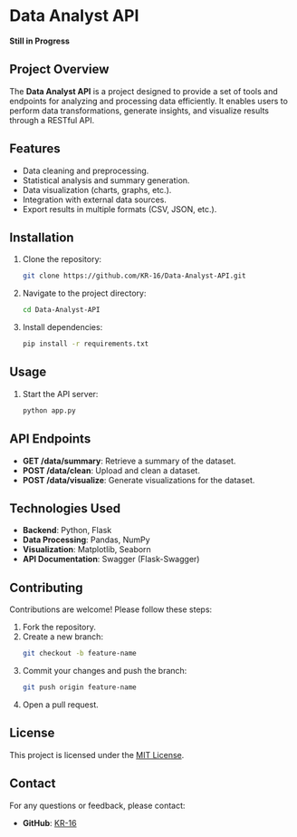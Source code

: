 # Data Analyst API
**Still in Progress**
## Project Overview
The **Data Analyst API** is a project designed to provide a set of tools and endpoints for analyzing and processing data efficiently. It enables users to perform data transformations, generate insights, and visualize results through a RESTful API.

## Features
- Data cleaning and preprocessing.
- Statistical analysis and summary generation.
- Data visualization (charts, graphs, etc.).
- Integration with external data sources.
- Export results in multiple formats (CSV, JSON, etc.).

## Installation
1. Clone the repository:
    ```bash
    git clone https://github.com/KR-16/Data-Analyst-API.git
    ```
2. Navigate to the project directory:
    ```bash
    cd Data-Analyst-API
    ```
3. Install dependencies:
    ```bash
    pip install -r requirements.txt
    ```

## Usage
1. Start the API server:
    ```bash
    python app.py
    ```
<!-- 2. Access the API documentation at `http://localhost:5000/docs`. -->

## API Endpoints
- **GET /data/summary**: Retrieve a summary of the dataset.
- **POST /data/clean**: Upload and clean a dataset.
- **POST /data/visualize**: Generate visualizations for the dataset.

## Technologies Used
- **Backend**: Python, Flask
- **Data Processing**: Pandas, NumPy
- **Visualization**: Matplotlib, Seaborn
- **API Documentation**: Swagger (Flask-Swagger)

## Contributing
Contributions are welcome! Please follow these steps:
1. Fork the repository.
2. Create a new branch:
    ```bash
    git checkout -b feature-name
    ```
3. Commit your changes and push the branch:
    ```bash
    git push origin feature-name
    ```
4. Open a pull request.

## License
This project is licensed under the [MIT License](LICENSE).

## Contact
For any questions or feedback, please contact:
- **GitHub**: [KR-16](https://github.com/KR-16)